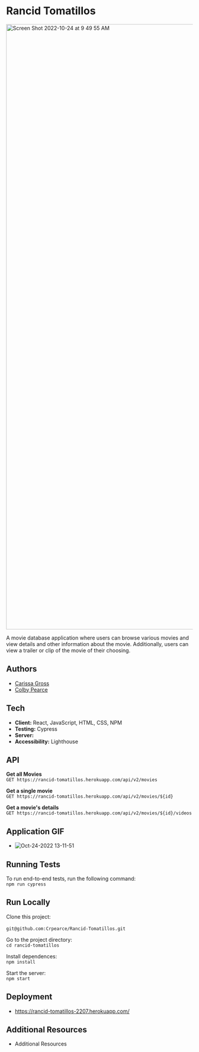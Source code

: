 # Rancid Tomatillos
<img width="1634" alt="Screen Shot 2022-10-24 at 9 49 55 AM" src="https://user-images.githubusercontent.com/83977544/197569789-e46617a6-b8e1-4906-a18f-2eb4cc3ec233.png">

A movie database application where users can browse various movies and view details and other information about the movie.  Additionally, users can view a trailer or clip of the movie of their choosing.

## Authors
- [Carissa Gross](https://github.com/carissagross)
- [Colby Pearce](https://github.com/Crpearce)

## Tech
- **Client:** React, JavaScript, HTML, CSS, NPM
- **Testing:** Cypress
- **Server:**
- **Accessibility:** Lighthouse

## API
**Get all Movies**<br>
`GET https://rancid-tomatillos.herokuapp.com/api/v2/movies`

**Get a single movie**<br>
`GET https://rancid-tomatillos.herokuapp.com/api/v2/movies/${id}`

**Get a movie's details**<br>
`GET https://rancid-tomatillos.herokuapp.com/api/v2/movies/${id}/videos`

## Application GIF
- ![Oct-24-2022 13-11-51](https://user-images.githubusercontent.com/101376200/197606775-71cfe7e5-782c-40e5-aa46-a1a80fcebb38.gif)

## Running Tests
To run end-to-end tests, run the following command:<br>
`npm run cypress`

## Run Locally
Clone this project:<br><br>
`git@github.com:Crpearce/Rancid-Tomatillos.git`

Go to the project directory:<br>
`cd rancid-tomatillos`

Install dependences:<br>
`npm install`

Start the server:<br>
`npm start`

## Deployment
- https://rancid-tomatillos-2207.herokuapp.com/

## Additional Resources
- Additional Resources









